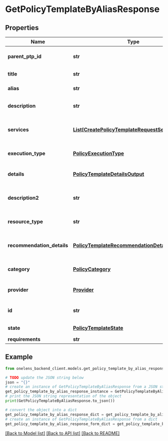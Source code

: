 # GetPolicyTemplateByAliasResponse


## Properties

Name | Type | Description | Notes
------------ | ------------- | ------------- | -------------
**parent_ptp_id** | **str** | The id of the parent policy template pack. | 
**title** | **str** | The title of the policy template. | 
**alias** | **str** | The alias of the policy template. | 
**description** | **str** | The description of the policy template. | [optional] 
**services** | [**List[CreatePolicyTemplateRequestServicesInner]**](CreatePolicyTemplateRequestServicesInner.md) | The list of services associated the policy template. | 
**execution_type** | [**PolicyExecutionType**](PolicyExecutionType.md) | The execution type of the policy template. | 
**details** | [**PolicyTemplateDetailsOutput**](PolicyTemplateDetailsOutput.md) | The details of the policy template. | 
**description2** | **str** | The description2 of the policy template. | [optional] 
**resource_type** | **str** | The resource type of the policy template. | 
**recommendation_details** | [**PolicyTemplateRecommendationDetailsOutput**](PolicyTemplateRecommendationDetailsOutput.md) | The recommendation details for the policy template. | 
**category** | [**PolicyCategory**](PolicyCategory.md) | The category of the policy template. | 
**provider** | [**Provider**](Provider.md) | The cloud provider of the policy template. | 
**id** | **str** | The unique identifier of the policy template. | 
**state** | [**PolicyTemplateState**](PolicyTemplateState.md) | The state of the policy template. | 
**requirements** | **str** |  | [optional] 

## Example

```python
from onelens_backend_client.models.get_policy_template_by_alias_response import GetPolicyTemplateByAliasResponse

# TODO update the JSON string below
json = "{}"
# create an instance of GetPolicyTemplateByAliasResponse from a JSON string
get_policy_template_by_alias_response_instance = GetPolicyTemplateByAliasResponse.from_json(json)
# print the JSON string representation of the object
print(GetPolicyTemplateByAliasResponse.to_json())

# convert the object into a dict
get_policy_template_by_alias_response_dict = get_policy_template_by_alias_response_instance.to_dict()
# create an instance of GetPolicyTemplateByAliasResponse from a dict
get_policy_template_by_alias_response_form_dict = get_policy_template_by_alias_response.from_dict(get_policy_template_by_alias_response_dict)
```
[[Back to Model list]](../README.md#documentation-for-models) [[Back to API list]](../README.md#documentation-for-api-endpoints) [[Back to README]](../README.md)


